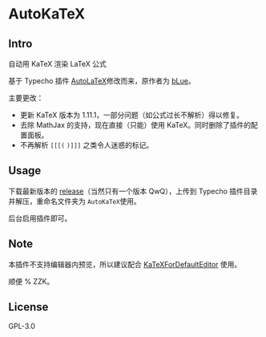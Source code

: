 # AutoKaTeX

## Intro

自动用 KaTeX 渲染 LaTeX 公式

基于 Typecho 插件 [AutoLaTeX](https://github.com/dreamerblue/AutoLaTeX)修改而来，原作者为 [bLue](https://dreamer.blue)。

主要更改：
- 更新 KaTeX 版本为 1.11.1，一部分问题（如公式过长不解析）得以修复。
- 去除 MathJax 的支持，现在直接（只能）使用 KaTeX。同时删除了插件的配置面板。
- 不再解析 `[[[(` `)]]]` 之类令人迷惑的标记。

## Usage

下载最新版本的 [release](https://github.com/Skywt2003/AutoKaTeX/releases)（当然只有一个版本 QwQ），上传到 Typecho 插件目录并解压，重命名文件夹为 `AutoKaTeX`使用。

后台启用插件即可。

## Note

本插件不支持编辑器内预览，所以建议配合 [KaTeXForDefaultEditor](https://github.com/ZigZagK/typecho-plugin-KaTeXForDefaultEditor) 使用。

顺便 % ZZK。

## License

GPL-3.0
